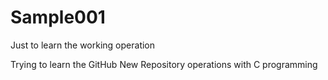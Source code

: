 # Sample001
Just to learn the working operation

Trying to learn the GitHub New Repository operations with C programming
